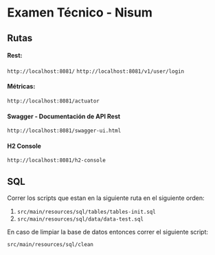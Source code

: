 # Examen Técnico - Nisum

## Rutas

#### Rest:
`http://localhost:8081/`
`http://localhost:8081/v1/user/login`

#### Métricas:
`http://localhost:8081/actuator`

#### Swagger - Documentación de API Rest
`http://localhost:8081/swagger-ui.html`

#### H2 Console
`http://localhost:8081/h2-console`

## SQL

Correr los scripts que estan en la siguiente ruta en el siguiente orden:

1. `src/main/resources/sql/tables/tables-init.sql`
2. `src/main/resources/sql/data/data-test.sql`
   
En caso de limpiar la base de datos entonces correr el siguiente script:

`src/main/resources/sql/clean`
